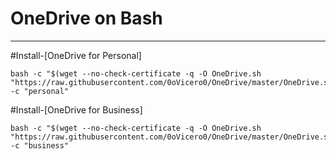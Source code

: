 # OneDrive on Bash

-------------------------------------------------------------------------

#Install-[OneDrive for Personal]
```
bash -c "$(wget --no-check-certificate -q -O OneDrive.sh "https://raw.githubusercontent.com/0oVicero0/OneDrive/master/OneDrive.sh") -c "personal"

```

#Install-[OneDrive for Business]
```
bash -c "$(wget --no-check-certificate -q -O OneDrive.sh "https://raw.githubusercontent.com/0oVicero0/OneDrive/master/OneDrive.sh") -c "business"

```

